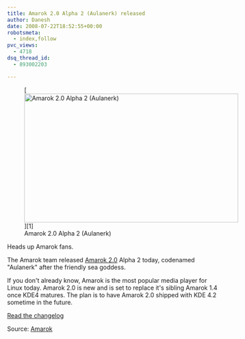 ```yaml
---
title: Amarok 2.0 Alpha 2 (Aulanerk) released
author: Danesh
date: 2008-07-22T18:52:55+00:00
robotsmeta:
  - index,follow
pvc_views:
  - 4718
dsq_thread_id:
  - 893002203

---
```

<figure style="width: 500px" class="wp-caption alignnone">[<img loading="lazy" title="Amarok 2.0 Alpha 2 (Aulanerk)" src="http://farm4.static.flickr.com/3203/2693579466_b36d174f7b.jpg" alt="Amarok 2.0 Alpha 2 (Aulanerk)" width="500" height="301" />][1]<figcaption class="wp-caption-text">Amarok 2.0 Alpha 2 (Aulanerk)</figcaption></figure>

Heads up Amarok fans.

The Amarok team released [Amarok 2.0][2] Alpha 2 today, codenamed "Aulanerk" after the friendly sea goddess.

If you don't already know, Amarok is the most popular media player for Linux today. Amarok 2.0 is new and is set to replace it's sibling Amarok 1.4 once KDE4 matures. The plan is to have Amarok 2.0 shipped with KDE 4.2 sometime in the future.

[Read the changelog][3]

Source: [Amarok][3]

 [1]: http://farm4.static.flickr.com/3203/2693579466_b36d174f7b.jpg
 [2]: http://amarok.kde.org/wiki/FAQ#Amarok_2.0_FAQ
 [3]: http://amarok.kde.org/en/node/529